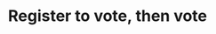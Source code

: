 ---
layout: project
category: marketing
years: 2018

title:  "Register to vote, then vote"
seo_description: "Pro bono t-shirt design encouraging folks to vote."

featured-image: "register-to-vote-tshirt/register-to-vote-tshirt.png"
featured-alt: "Photo of Register to Vote T-shirt."
featured-bg: "#a4c3be"

project-url: "https://www.registertovotethenvote.us/"
excerpt: Apparel

hero:
  desc: |
    Pro bono t-shirt design encouraging folks to vote, art direction by [Scott Lederer](https://scottlederer.com/)
---